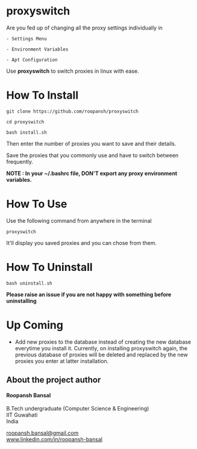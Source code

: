# proxyswitch

Are you fed up of changing all the proxy settings individually in 
		
	- Settings Menu

	- Environment Variables

	- Apt Configuration


Use **proxyswitch** to switch proxies in linux with ease.

# How To Install

	git clone https://github.com/roopansh/proxyswitch

	cd proxyswitch

	bash install.sh


Then enter the number of proxies you want to save and their details.

Save the proxies that you commonly use and have to switch between frequently.

**NOTE : In your ~/.bashrc file, DON'T export any proxy environment variables.**

# How To Use

Use the following command from anywhere in the terminal


	proxyswitch


It'll display you saved proxies and you can chose from them.

# How To Uninstall

	bash uninstall.sh

**Please raise an issue if you are not happy with something before uninstalling**

# Up Coming

- Add new proxies to the database instead of creating the new database everytime you install it. Currently, on installing proxyswitch again, the previous database of proxies will be deleted and replaced by the new proxies you enter at latter installation.



## About the project author
#### Roopansh Bansal
B.Tech undergraduate (Computer Science & Engineering)  
IIT Guwahati  
India  

roopansh.bansal@gmail.com  
www.linkedin.com/in/roopansh-bansal
